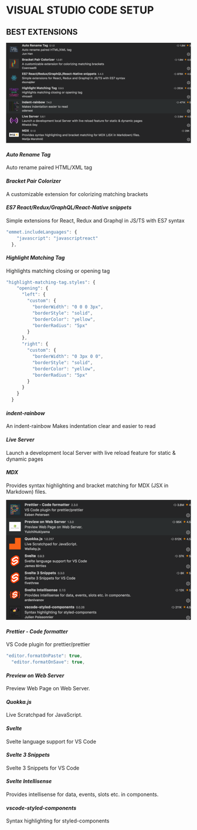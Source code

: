 # VISUAL STUDIO CODE SETUP

## BEST EXTENSIONS

![extension-image](./extensions1.png)

#### _Auto Rename Tag_

Auto rename paired HTML/XML tag

#### _Bracket Pair Colorizer_

A customizable extension for colorizing matching brackets

#### _ES7 React/Redux/GraphQL/React-Native snippets_

Simple extensions for React, Redux and Graphql in JS/TS with ES7 syntax

```javascript
"emmet.includeLanguages": {
    "javascript": "javascriptreact"
  },
```

#### _Highlight Matching Tag_

Highlights matching closing or opening tag

```javascript
"highlight-matching-tag.styles": {
    "opening": {
      "left": {
        "custom": {
          "borderWidth": "0 0 0 3px",
          "borderStyle": "solid",
          "borderColor": "yellow",
          "borderRadius": "5px"
        }
      },
      "right": {
        "custom": {
          "borderWidth": "0 3px 0 0",
          "borderStyle": "solid",
          "borderColor": "yellow",
          "borderRadius": "5px"
        }
      }
    }
  }
```

#### _indent-rainbow_

An indent-rainbow Makes indentation clear and easier to read

#### _Live Server_

Launch a development local Server with live reload feature for static & dynamic pages

#### _MDX_

Provides syntax highlighting and bracket matching for MDX (JSX in Markdown) files.

![extensions-image](./extensions2.png)

#### _Prettier - Code formatter_

VS Code plugin for prettier/prettier

```javascript
"editor.formatOnPaste": true,
  "editor.formatOnSave": true,
```

#### _Preview on Web Server_

Preview Web Page on Web Server.

#### _Quokka.js_

Live Scratchpad for JavaScript.

#### _Svelte_

Svelte language support for VS Code

#### _Svelte 3 Snippets_

Svelte 3 Snippets for VS Code

#### _Svelte Intellisense_

Provides intellisense for data, events, slots etc. in components.

#### _vscode-styled-components_

Syntax highlighting for styled-components
